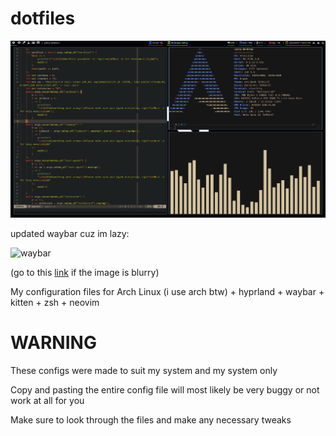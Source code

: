 # dotfiles

![screenshot](https://github.com/iinc0gnit0/dotfiles/blob/master/screenshot.png)


updated waybar cuz im lazy:

![waybar](https://github.com/iinc0gnit0/dotfiles/blob/master/waybar.png)

(go to this [link](https://github.com/iinc0gnit0/dotfiles/blob/master/screenshot.png) if the image is blurry)

My configuration files for Arch Linux (i use arch btw) + hyprland + waybar + kitten + zsh + neovim

# WARNING

These configs were made to suit my system and my system only

Copy and pasting the entire config file will most likely be very buggy or not work at all for you

Make sure to look through the files and make any necessary tweaks
